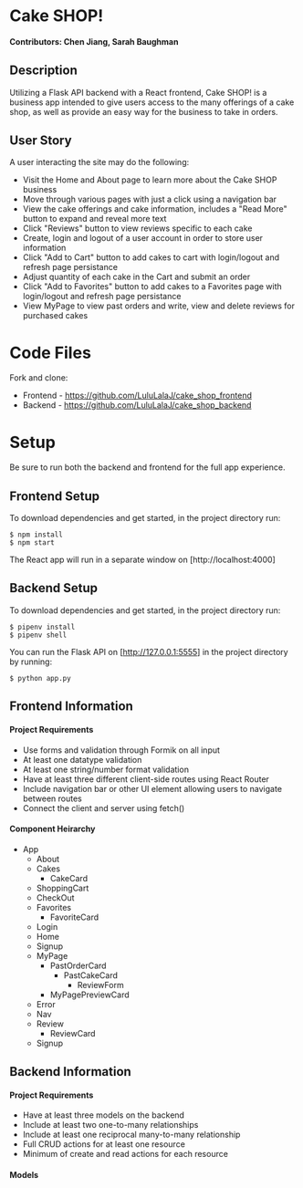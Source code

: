 # Cake SHOP!
#### Contributors: Chen Jiang, Sarah Baughman

## Description
Utilizing a Flask API backend with a React frontend, Cake SHOP! is a business app intended to give users access to the many offerings of a cake shop, as well as provide an easy way for the business to take in orders. 

## User Story
A user interacting the site may do the following:
 -  Visit the Home and About page to learn more about the Cake SHOP business
 - Move through various pages with just a click using a navigation bar
 - View the cake offerings and cake information, includes a "Read More" button to expand and reveal more text
 - Click "Reviews" button to view reviews specific to each cake
 - Create, login and logout of a user account in order to store user information
 - Click "Add to Cart" button to add cakes to cart with login/logout and refresh page persistance
 - Adjust quantity of each cake in the Cart and submit an order
 - Click "Add to Favorites" button to add cakes to a Favorites page with login/logout and refresh page persistance
 - View MyPage to view past orders and write, view and delete reviews for purchased cakes 


# Code Files
Fork and clone:
 - Frontend - https://github.com/LuluLalaJ/cake_shop_frontend
 - Backend - https://github.com/LuluLalaJ/cake_shop_backend 

# Setup
Be sure to run both the backend and frontend for the full app experience.

## Frontend Setup
To download dependencies and get started, in the project directory run: 

```console
$ npm install
$ npm start
```
The React app will run in a separate window on [http://localhost:4000]

## Backend Setup
To download dependencies and get started, in the project directory run: 

```console
$ pipenv install
$ pipenv shell
```

You can run the Flask API on [http://127.0.0.1:5555] in the project directory by running: 

```console
$ python app.py
```



## Frontend Information
#### Project Requirements
- Use forms and validation through Formik on all input
- At least one datatype validation
- At least one string/number format validation
- Have at least three different client-side routes using React Router
- Include navigation bar or other UI element allowing users to navigate between routes
- Connect the client and server using fetch()

#### Component Heirarchy
- App
    - About
    - Cakes
        - CakeCard
    - ShoppingCart
    - CheckOut
    - Favorites
        - FavoriteCard
    - Login
    - Home
    - Signup
    - MyPage
        - PastOrderCard
            - PastCakeCard
                - ReviewForm
        - MyPagePreviewCard
    - Error
    - Nav
    - Review
        - ReviewCard
    - Signup

## Backend Information
#### Project Requirements
- Have at least three models on the backend
- Include at least two one-to-many relationships
- Include at least one reciprocal many-to-many  relationship
- Full CRUD actions for at least one resource
- Minimum of create and read actions for each resource

#### Models



